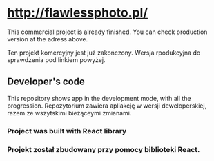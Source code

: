# http://flawlessphoto.pl/

This commercial project is already finished. You can check production version at the adress above.

Ten projekt komercyjny jest już zakończony. Wersja rpodukcyjna do sprawdzenia pod linkiem powyżej. 

## Developer's code

This repository shows app in the development mode, with all the progression.
Repozytorium zawiera apliakcję w wersji deweloperskiej, razem ze wszytskimi bieżąceymi zmianami.

### Project was built with React library
### Projekt został zbudowany przy pomocy biblioteki React.
